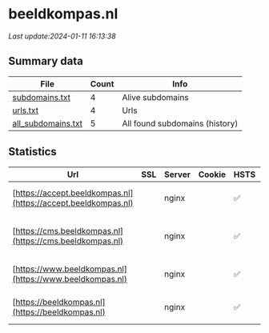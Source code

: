 # beeldkompas.nl
*Last update:2024-01-11 16:13:38*
## Summary data
| File       | Count | Info |
|------------|-------|------|
|[subdomains.txt](/data/beeldkompas/subdomains.txt)|4|Alive subdomains|
|[urls.txt](/data/beeldkompas/urls.txt)|4|Urls|
|[all_subdomains.txt](/data/beeldkompas/all_subdomains.txt)|5|All found subdomains (history)|
## Statistics
| Url | SSL | Server | Cookie | HSTS | CSP | XFO | XXP | RP | Tech |
|------------|-------|------|------|------|------|------|------|------|------|
|[https://accept.beeldkompas.nl](https://accept.beeldkompas.nl)| |nginx| |:white_check_mark: | | | |:white_check_mark: |HSTS Nginx Plesk|
|[https://cms.beeldkompas.nl](https://cms.beeldkompas.nl)| |nginx| |:white_check_mark: | | | |:white_check_mark: |HSTS MySQL Nginx PHP...|
|[https://www.beeldkompas.nl](https://www.beeldkompas.nl)| |nginx| |:white_check_mark: | | | |:white_check_mark: |HSTS Nginx Plesk|
|[https://beeldkompas.nl](https://beeldkompas.nl)| |nginx| |:white_check_mark: | | | |:white_check_mark: |HSTS Nginx Plesk|